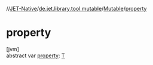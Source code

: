 //[JET-Native](../../../index.md)/[de.jet.library.tool.mutable](../index.md)/[Mutable](index.md)/[property](property.md)

# property

[jvm]\
abstract var [property](property.md): [T](index.md)
